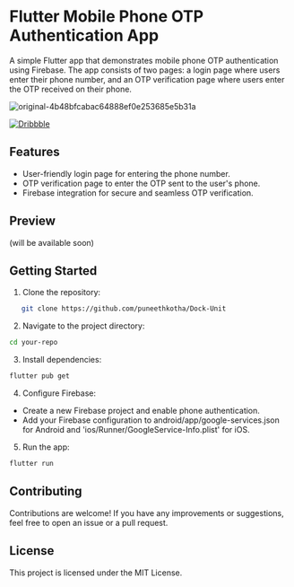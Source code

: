 
# Flutter Mobile Phone OTP Authentication App

A simple Flutter app that demonstrates mobile phone OTP authentication using Firebase. The app consists of two pages: a login page where users enter their phone number, and an OTP verification page where users enter the OTP received on their phone.


![original-4b48bfcabac64888ef0e253685e5b31a](https://github.com/user-attachments/assets/b3154d02-591b-48e4-bda7-2f821fdbd65e)


<a href="https://dribbble.com/puneeth_kotha">
        <img src="https://img.shields.io/badge/-Dribbble-ff69b4?style=flat-square&logo=dribbble&logoColor=white" alt="Dribbble">
    </a>


## Features

- User-friendly login page for entering the phone number.
- OTP verification page to enter the OTP sent to the user's phone.
- Firebase integration for secure and seamless OTP verification.
  
## Preview
(will be available soon)

## Getting Started

1. Clone the repository:

```bash
   git clone https://github.com/puneethkotha/Dock-Unit
```

2. Navigate to the project directory:
```bash
cd your-repo
 ```
3. Install dependencies:
```bash
flutter pub get
```
4. Configure Firebase:
- Create a new Firebase project and enable phone authentication.
- Add your Firebase configuration to android/app/google-services.json for Android and 'ios/Runner/GoogleService-Info.plist' for iOS.
  
5. Run the app:
```bash
flutter run
  ```
## Contributing
Contributions are welcome! If you have any improvements or suggestions, feel free to open an issue or a pull request.

## License
This project is licensed under the MIT License.
  
